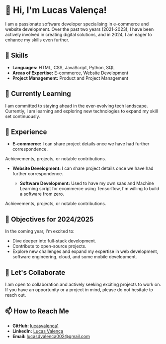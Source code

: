 # 👋 Hi, I'm Lucas Valença!

I am a passionate software developer specialising in e-commerce and website development. Over the past two years (2021-2023), I have been actively involved in creating digital solutions, and in 2024, I am eager to enhance my skills even further.

## 🔧 Skills

- **Languages:** HTML, CSS, JavaScript, Python, SQL
- **Areas of Expertise:** E-commerce, Website Development
- **Project Management:** Product and Project Management

## 🌱 Currently Learning

I am committed to staying ahead in the ever-evolving tech landscape. Currently, I am learning and exploring new technologies to expand my skill set continuously.

## 💼 Experience


   - **E-commerce:** I can share project details once we have had further correspondence.

Achievements, projects, or notable contributions.


- **Website Development:** I can share project details once we have had further correspondence.

  - **Software Development:** Used to have my own saas and Machine Learning script for ecommerce using Tensorflow, I'm willing to build a software from zero.

Achievements, projects, or notable contributions.
## 🚀 Objectives for 2024/2025

In the coming year, I'm excited to:

- Dive deeper into full-stack development.
- Contribute to open-source projects.
- Explore new challenges and expand my expertise in web development, software engineering, cloud, and some mobile development.


## 🤝 Let's Collaborate

I am open to collaboration and actively seeking exciting projects to work on. If you have an opportunity or a project in mind, please do not hesitate to reach out.

## 📫 How to Reach Me

- **GitHub:** [lucasvalenca1](https://github.com/lucasvalenca1)
- **LinkedIn:** [Lucas Valença](https://www.linkedin.com/in/lucasvalenca01/)
- **Email:** lucasdvalenca002@gmail.com
